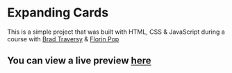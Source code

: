 # Expanding Cards

This is a simple project that was built with HTML, CSS & JavaScript during a course with [Brad Traversy](https://www.youtube.com/user/TechGuyWeb) & [Florin Pop](https://www.youtube.com/channel/UCeU-1X402kT-JlLdAitxSMA)

## You can view a live preview [here](https://astr0x06.github.io/expandingCards/)